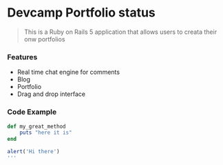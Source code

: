 # Devcamp Portfolio status

> This is a Ruby on Rails 5 application that allows users to creata their onw portfolios

### Features

- Real time chat engine for comments
- Blog
- Portfolio
- Drag and drop interface

### Code Example

```ruby
def my_great_method
	puts "here it is"
end
```

```javascript
alert('Hi there')
'''